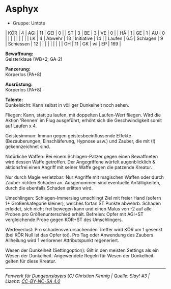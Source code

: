 # Asphyx  
- Gruppe: Untote  

| KÖR    | 4   | AGI      | 11 | GEI        | 0   |
| ST     | 3   | BE       | 3  | VE         | 0   |
| HÄ     | 1   | GE       | 1  | AU         | 0   |
|        |     |          |    |            |     |
| LK     | 4   | Abwehr   | 13 | Initiative | 14  |
| Laufen | 6.5 | Schlagen | 9  | Schiessen  | 12  |
|        |     |          |    |            |     |
| GH     | 11  | GK       | wi | EP         | 169 |


**Bewaffnung:**  
Geisterklaue (WB+2, GA-2)

**Panzerung:**  
Körperlos (PA+8)

**Ausrüstung:**  
Körperlos (PA+8)

**Talente:**  
Dunkelsicht: Kann selbst in völliger Dunkelheit noch sehen.

Fliegen: Kann, statt zu laufen, mit doppelten Laufen-Wert fliegen. Wird die Aktion 'Rennen' im Flug ausgeführt, erhöht sich die Geschwindigkeit somit auf Laufen x 4.

Geistesimmun: Immun gegen geistesbeeinflussende Effekte (Bezauberungen, Einschläferung, Hypnose usw.) und Zauber, die mit (!) gekennzeichnet sind.

Natürliche Waffen: Bei einem Schlagen-Patzer gegen einen Bewaffneten wird dessen Waffe getroffen. Der Angegriffene würfelt augenblicklich & aktionsfrei einen Angriff mit seiner Waffe gegen die patzende Kreatur.

Nur durch Magie verletzbar: Nur Angriffe mit magischen Waffen oder durch Zauber richten Schaden an. Ausgenommen sind eventuelle Anfälligkeiten, durch die ebenfalls Schaden erlitten wird.

Umschlingen: Schlagen-Immersieg umschlingt Ziel mit freier Hand (sofern 1+ Größenkategorie kleiner), welches fortan ST Punkte abwehrb. Schaden erleidet, sich nicht frei bewegen kann und einen Malus von -2 auf alle Proben pro Größenunterschied erhält. Befreien: Opfer mit AGI+ST vergleichende Probe gegen KÖR+ST des Umschlingers.

Werteverlust: Pro schadensverursachenden Treffer wird KÖR um 1 gesenkt (bei KÖR Null ist das Opfer tot). Pro Tag oder Anwendung des Zaubers Allheilung wird 1 verlorener Attributspunkt regeneriert.

Wesen der Dunkelheit (Settingoption): Gilt in den meisten Settings als ein Wesen der Dunkelheit. Angewendete Regeln für Wesen der Dunkelheit gelten für diese Kreatur.





___
*Fanwerk für [Dungeonslayers](https://www.dungeonslayers.net/) (C) Christian Kennig | Quelle: Slay! #3 | Lizenz: [CC-BY-NC-SA 4.0](https://creativecommons.org/licenses/by-nc-sa/4.0/deed.de)*